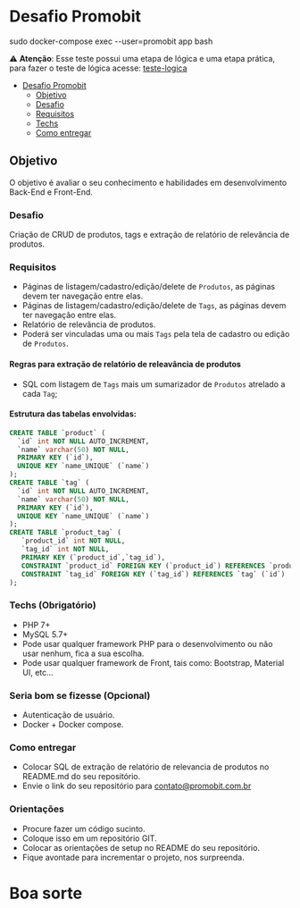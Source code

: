# Desafio Promobit

sudo docker-compose exec --user=promobit app bash

⚠️ **Atenção**: Esse teste possui uma etapa de lógica e uma etapa prática, para fazer o teste de lógica acesse: [teste-logica](https://github.com/Promobit/teste-logica)

-   [Desafio Promobit](#desafio-promobit)
    -   [Objetivo](#objetivo)
    -   [Desafio](#desafio)
    -   [Requisitos](#requisitos)
    -   [Techs](#techs-obrigatrio)
    -   [Como entregar](#como-entregar)

## Objetivo

O objetivo é avaliar o seu conhecimento e habilidades em desenvolvimento Back-End e Front-End.

### Desafio

Criação de CRUD de produtos, tags e extração de relatório de relevância de produtos.

### Requisitos

-   Páginas de listagem/cadastro/edição/delete de `Produtos`, as páginas devem ter navegação entre elas.
-   Páginas de listagem/cadastro/edição/delete de `Tags`, as páginas devem ter navegação entre elas.
-   Relatório de relevância de produtos.
-   Poderá ser vinculadas uma ou mais `Tags` pela tela de cadastro ou edição de `Produtos`.

#### Regras para extração de relatório de releavância de produtos

-   SQL com listagem de `Tags` mais um sumarizador de `Produtos` atrelado a cada `Tag`;

#### Estrutura das tabelas envolvidas:

```SQL
CREATE TABLE `product` (
  `id` int NOT NULL AUTO_INCREMENT,
  `name` varchar(50) NOT NULL,
  PRIMARY KEY (`id`),
  UNIQUE KEY `name_UNIQUE` (`name`)
);
CREATE TABLE `tag` (
  `id` int NOT NULL AUTO_INCREMENT,
  `name` varchar(50) NOT NULL,
  PRIMARY KEY (`id`),
  UNIQUE KEY `name_UNIQUE` (`name`)
);
CREATE TABLE `product_tag` (
   `product_id` int NOT NULL,
   `tag_id` int NOT NULL,
   PRIMARY KEY (`product_id`,`tag_id`),
   CONSTRAINT `product_id` FOREIGN KEY (`product_id`) REFERENCES `product` (`id`),
   CONSTRAINT `tag_id` FOREIGN KEY (`tag_id`) REFERENCES `tag` (`id`)
);
```

### Techs (Obrigatório)

-   PHP 7+
-   MySQL 5.7+
-   Pode usar qualquer framework PHP para o desenvolvimento ou não usar nenhum, fica a sua escolha.
-   Pode usar qualquer framework de Front, tais como: Bootstrap, Material UI, etc...

### Seria bom se fizesse (Opcional)

-   Autenticação de usuário.
-   Docker + Docker compose.

### Como entregar

-   Colocar SQL de extração de relatório de relevancia de produtos no README.md do seu repositório.
-   Envie o link do seu repositório para [contato@promobit.com.br](mailto:contato@promobit.com.br)

### Orientações

-   Procure fazer um código sucinto.
-   Coloque isso em um repositório GIT.
-   Colocar as orientações de setup no README do seu repositório.
-   Fique avontade para incrementar o projeto, nos surpreenda.

# Boa sorte
